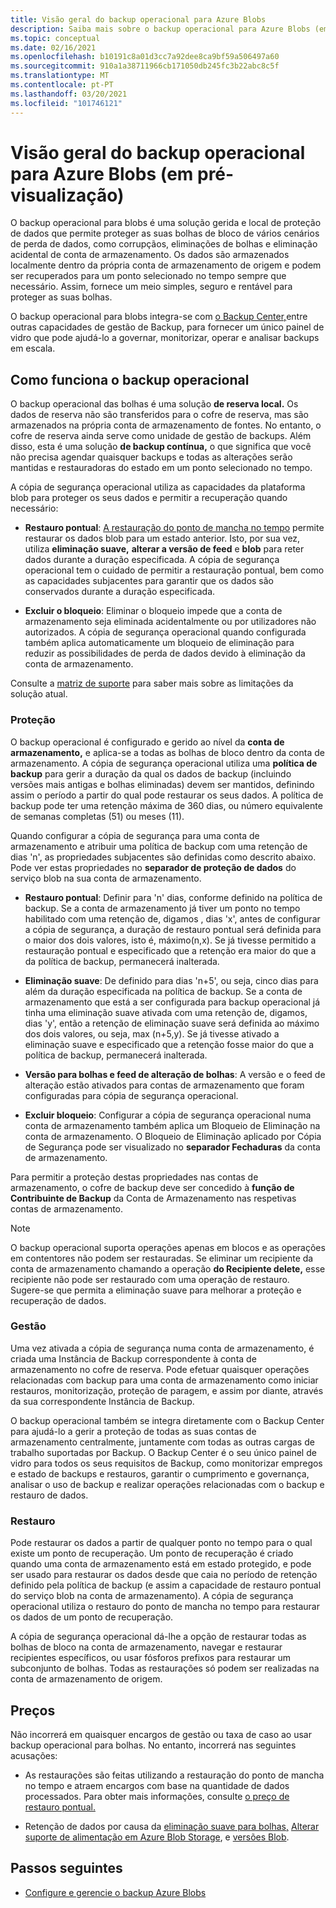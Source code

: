 ```yaml
---
title: Visão geral do backup operacional para Azure Blobs
description: Saiba mais sobre o backup operacional para Azure Blobs (em pré-visualização).
ms.topic: conceptual
ms.date: 02/16/2021
ms.openlocfilehash: b10191c8a01d3cc7a92dee8ca9bf59a506497a60
ms.sourcegitcommit: 910a1a38711966cb171050db245fc3b22abc8c5f
ms.translationtype: MT
ms.contentlocale: pt-PT
ms.lasthandoff: 03/20/2021
ms.locfileid: "101746121"
---
```

# <a name="overview-of-operational-backup-for-azure-blobs-in-preview"></a>Visão geral do backup operacional para Azure Blobs (em pré-visualização)

O backup operacional para blobs é uma solução gerida e local de proteção de dados que permite proteger as suas bolhas de bloco de vários cenários de perda de dados, como corrupçãos, eliminações de bolhas e eliminação acidental de conta de armazenamento. Os dados são armazenados localmente dentro da própria conta de armazenamento de origem e podem ser recuperados para um ponto selecionado no tempo sempre que necessário. Assim, fornece um meio simples, seguro e rentável para proteger as suas bolhas.

O backup operacional para blobs integra-se com [o Backup Center,](backup-center-overview.md)entre outras capacidades de gestão de Backup, para fornecer um único painel de vidro que pode ajudá-lo a governar, monitorizar, operar e analisar backups em escala.

## <a name="how-operational-backup-works"></a>Como funciona o backup operacional

O backup operacional das bolhas é uma solução **de reserva local.** Os dados de reserva não são transferidos para o cofre de reserva, mas são armazenados na própria conta de armazenamento de fontes. No entanto, o cofre de reserva ainda serve como unidade de gestão de backups. Além disso, esta é uma solução **de backup contínua,** o que significa que você não precisa agendar quaisquer backups e todas as alterações serão mantidas e restauradoras do estado em um ponto selecionado no tempo.

A cópia de segurança operacional utiliza as capacidades da plataforma blob para proteger os seus dados e permitir a recuperação quando necessário:

- **Restauro pontual**: [A restauração do ponto de mancha no tempo](https://docs.microsoft.com/azure/storage/blobs/point-in-time-restore-overview) permite restaurar os dados blob para um estado anterior. Isto, por sua vez, utiliza **eliminação suave,** **alterar a versão de feed** e **blob** para reter dados durante a duração especificada. A cópia de segurança operacional tem o cuidado de permitir a restauração pontual, bem como as capacidades subjacentes para garantir que os dados são conservados durante a duração especificada.

- **Excluir o bloqueio**: Eliminar o bloqueio impede que a conta de armazenamento seja eliminada acidentalmente ou por utilizadores não autorizados. A cópia de segurança operacional quando configurada também aplica automaticamente um bloqueio de eliminação para reduzir as possibilidades de perda de dados devido à eliminação da conta de armazenamento.

Consulte a [matriz de suporte](blob-backup-support-matrix.md) para saber mais sobre as limitações da solução atual.

### <a name="protection"></a>Proteção

O backup operacional é configurado e gerido ao nível da **conta de armazenamento,** e aplica-se a todas as bolhas de bloco dentro da conta de armazenamento. A cópia de segurança operacional utiliza uma **política de backup** para gerir a duração da qual os dados de backup (incluindo versões mais antigas e bolhas eliminadas) devem ser mantidos, definindo assim o período a partir do qual pode restaurar os seus dados. A política de backup pode ter uma retenção máxima de 360 dias, ou número equivalente de semanas completas (51) ou meses (11).

Quando configurar a cópia de segurança para uma conta de armazenamento e atribuir uma política de backup com uma retenção de dias 'n', as propriedades subjacentes são definidas como descrito abaixo. Pode ver estas propriedades no **separador de proteção de dados** do serviço blob na sua conta de armazenamento.

- **Restauro pontual**: Definir para 'n' dias, conforme definido na política de backup. Se a conta de armazenamento já tiver um ponto no tempo habilitado com uma retenção de, digamos , dias 'x', antes de configurar a cópia de segurança, a duração de restauro pontual será definida para o maior dos dois valores, isto é, máximo(n,x). Se já tivesse permitido a restauração pontual e especificado que a retenção era maior do que a da política de backup, permanecerá inalterada.

- **Eliminação suave**: De definido para dias 'n+5', ou seja, cinco dias para além da duração especificada na política de backup. Se a conta de armazenamento que está a ser configurada para backup operacional já tinha uma eliminação suave ativada com uma retenção de, digamos, dias 'y', então a retenção de eliminação suave será definida ao máximo dos dois valores, ou seja, max (n+5,y). Se já tivesse ativado a eliminação suave e especificado que a retenção fosse maior do que a política de backup, permanecerá inalterada.

- **Versão para bolhas e feed de alteração de bolhas**: A versão e o feed de alteração estão ativados para contas de armazenamento que foram configuradas para cópia de segurança operacional.

- **Excluir bloqueio**: Configurar a cópia de segurança operacional numa conta de armazenamento também aplica um Bloqueio de Eliminação na conta de armazenamento. O Bloqueio de Eliminação aplicado por Cópia de Segurança pode ser visualizado no **separador Fechaduras** da conta de armazenamento.

Para permitir a proteção destas propriedades nas contas de armazenamento, o cofre de backup deve ser concedido à **função de Contribuinte de Backup** da Conta de Armazenamento nas respetivas contas de armazenamento.

>[!NOTE]
>O backup operacional suporta operações apenas em blocos e as operações em contentores não podem ser restauradas. Se eliminar um recipiente da conta de armazenamento chamando a operação **do Recipiente delete,** esse recipiente não pode ser restaurado com uma operação de restauro. Sugere-se que permita a eliminação suave para melhorar a proteção e recuperação de dados.

### <a name="management"></a>Gestão

Uma vez ativada a cópia de segurança numa conta de armazenamento, é criada uma Instância de Backup correspondente à conta de armazenamento no cofre de reserva. Pode efetuar quaisquer operações relacionadas com backup para uma conta de armazenamento como iniciar restauros, monitorização, proteção de paragem, e assim por diante, através da sua correspondente Instância de Backup.

O backup operacional também se integra diretamente com o Backup Center para ajudá-lo a gerir a proteção de todas as suas contas de armazenamento centralmente, juntamente com todas as outras cargas de trabalho suportadas por Backup. O Backup Center é o seu único painel de vidro para todos os seus requisitos de Backup, como monitorizar empregos e estado de backups e restauros, garantir o cumprimento e governança, analisar o uso de backup e realizar operações relacionadas com o backup e restauro de dados.

### <a name="restore"></a>Restauro

Pode restaurar os dados a partir de qualquer ponto no tempo para o qual existe um ponto de recuperação. Um ponto de recuperação é criado quando uma conta de armazenamento está em estado protegido, e pode ser usado para restaurar os dados desde que caia no período de retenção definido pela política de backup (e assim a capacidade de restauro pontual do serviço blob na conta de armazenamento). A cópia de segurança operacional utiliza o restauro do ponto de mancha no tempo para restaurar os dados de um ponto de recuperação.

A cópia de segurança operacional dá-lhe a opção de restaurar todas as bolhas de bloco na conta de armazenamento, navegar e restaurar recipientes específicos, ou usar fósforos prefixos para restaurar um subconjunto de bolhas. Todas as restaurações só podem ser realizadas na conta de armazenamento de origem.

## <a name="pricing"></a>Preços

Não incorrerá em quaisquer encargos de gestão ou taxa de caso ao usar backup operacional para bolhas. No entanto, incorrerá nas seguintes acusações:

- As restaurações são feitas utilizando a restauração do ponto de mancha no tempo e atraem encargos com base na quantidade de dados processados. Para obter mais informações, consulte [o preço de restauro pontual.](https://docs.microsoft.com/azure/storage/blobs/point-in-time-restore-overview#pricing-and-billing)

- Retenção de dados por causa da [eliminação suave para bolhas,](https://docs.microsoft.com/azure/storage/blobs/soft-delete-blob-overview) [Alterar suporte de alimentação em Azure Blob Storage](https://docs.microsoft.com/azure/storage/blobs/storage-blob-change-feed), e [versões Blob](https://docs.microsoft.com/azure/storage/blobs/versioning-overview).

## <a name="next-steps"></a>Passos seguintes

- [Configure e gerencie o backup Azure Blobs](blob-backup-configure-manage.md)
